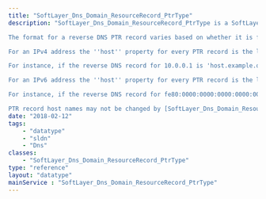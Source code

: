 ```yaml
---
title: "SoftLayer_Dns_Domain_ResourceRecord_PtrType"
description: "SoftLayer_Dns_Domain_ResourceRecord_PtrType is a SoftLayer_Dns_Domain_ResourceRecord object whose ''type'' property is set to 'ptr' and defines a reverse DNS PTR record on the SoftLayer name servers. 

The format for a reverse DNS PTR record varies based on whether it is for an IPv4 or IPv6 address. 

For an IPv4 address the ''host'' property for every PTR record is the last octet of the IP address that the PTR record belongs to, while the ''data'' property is the canonical name of the host that the reverse lookup resolves to. Every PTR record belongs to a domain on the SoftLayer name servers named by the first three octets of an IP address in reverse order followed by '.in-addr.arpa'. 

For instance, if the reverse DNS record for 10.0.0.1 is 'host.example.org' then it's corresponding SoftLayer_Dns_Domain_ResourceRecord_PtrType host is '1', while it's data property equals 'host.example.org'. The full name of the reverse record for host.example.org including the domain name is '1.0.0.10.in-addr.arpa'. 

For an IPv6 address the ''host'' property for every PTR record is the last four octets of the IP address that the PTR record belongs to.  The last four octets need to be in reversed order and each digit separated by a period.  The ''data'' property is the canonical name of the host that the reverse lookup resolves to.  Every PTR record belongs to a domain on the SoftLayer name servers named by the first four octets of an IP address in reverse order, split up by digit with a period, and followed by '.ip6.arpa'. 

For instance, if the reverse DNS record for fe80:0000:0000:0000:0000:0000:0a00:0001 is 'host.example.org' then it's corresponding SoftLayer_Dns_Domain_ResourceRecord_PtrType host is '1.0.0.0.0.0.a.0.0.0.0.0.0.0.0.0', while it's data property equals 'host.example.org'. The full name of the reverse record for host.example.org including the domain name is '1.0.0.0.0.0.a.0.0.0.0.0.0.0.0.0.0.0.0.0.0.0.0.0.0.0.0.0.0.8.e.f.ip6.arpa'. 

PTR record host names may not be changed by [SoftLayer_Dns_Domain_ResourceRecord::editObject](reference/datatypes/$1/#$2) or [SoftLayer_Dns_Domain_ResourceRecord::editObjects](reference/datatypes/$1/#$2). "
date: "2018-02-12"
tags:
    - "datatype"
    - "sldn"
    - "Dns"
classes:
    - "SoftLayer_Dns_Domain_ResourceRecord_PtrType"
type: "reference"
layout: "datatype"
mainService : "SoftLayer_Dns_Domain_ResourceRecord_PtrType"
---
```

